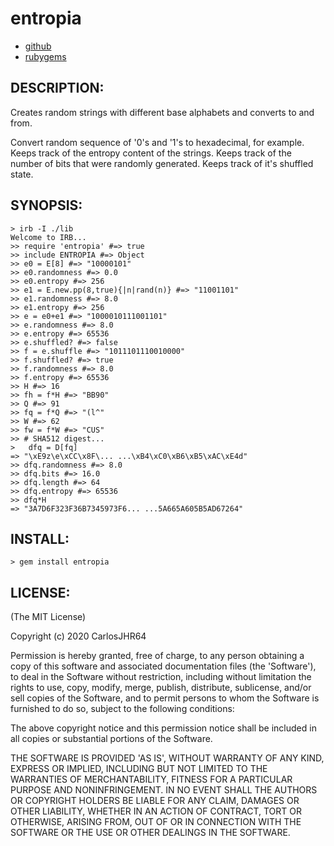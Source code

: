 # entropia

* [github](https://www.github.com/carlosjhr64/entropia)
* [rubygems](https://rubygems.org/gems/entropia)

## DESCRIPTION:

Creates random strings with different base alphabets and
converts to and from.

Convert random sequence of '0's and '1's to hexadecimal, for example.
Keeps track of the entropy content of the strings.
Keeps track of the number of bits that were randomly generated.
Keeps track of it's shuffled state.

## SYNOPSIS:

    > irb -I ./lib 
    Welcome to IRB...
    >> require 'entropia' #=> true
    >> include ENTROPIA #=> Object
    >> e0 = E[8] #=> "10000101"
    >> e0.randomness #=> 0.0
    >> e0.entropy #=> 256
    >> e1 = E.new.pp(8,true){|n|rand(n)} #=> "11001101"
    >> e1.randomness #=> 8.0
    >> e1.entropy #=> 256
    >> e = e0+e1 #=> "1000010111001101"
    >> e.randomness #=> 8.0
    >> e.entropy #=> 65536
    >> e.shuffled? #=> false
    >> f = e.shuffle #=> "1011101110010000"
    >> f.shuffled? #=> true
    >> f.randomness #=> 8.0
    >> f.entropy #=> 65536
    >> H #=> 16
    >> fh = f*H #=> "BB90"
    >> Q #=> 91
    >> fq = f*Q #=> "(l^"
    >> W #=> 62
    >> fw = f*W #=> "CUS"
    >> # SHA512 digest...
    >   dfq = D[fq]
    => "\xE9z\e\xCC\x8F\... ...\xB4\xC0\xB6\xB5\xAC\xE4d"
    >> dfq.randomness #=> 8.0
    >> dfq.bits #=> 16.0
    >> dfq.length #=> 64
    >> dfq.entropy #=> 65536
    >> dfq*H
    => "3A7D6F323F36B7345973F6... ...5A665A605B5AD67264"

## INSTALL:

    > gem install entropia

## LICENSE:

(The MIT License)

Copyright (c) 2020 CarlosJHR64

Permission is hereby granted, free of charge, to any person obtaining
a copy of this software and associated documentation files (the
'Software'), to deal in the Software without restriction, including
without limitation the rights to use, copy, modify, merge, publish,
distribute, sublicense, and/or sell copies of the Software, and to
permit persons to whom the Software is furnished to do so, subject to
the following conditions:

The above copyright notice and this permission notice shall be
included in all copies or substantial portions of the Software.

THE SOFTWARE IS PROVIDED 'AS IS', WITHOUT WARRANTY OF ANY KIND,
EXPRESS OR IMPLIED, INCLUDING BUT NOT LIMITED TO THE WARRANTIES OF
MERCHANTABILITY, FITNESS FOR A PARTICULAR PURPOSE AND NONINFRINGEMENT.
IN NO EVENT SHALL THE AUTHORS OR COPYRIGHT HOLDERS BE LIABLE FOR ANY
CLAIM, DAMAGES OR OTHER LIABILITY, WHETHER IN AN ACTION OF CONTRACT,
TORT OR OTHERWISE, ARISING FROM, OUT OF OR IN CONNECTION WITH THE
SOFTWARE OR THE USE OR OTHER DEALINGS IN THE SOFTWARE.
